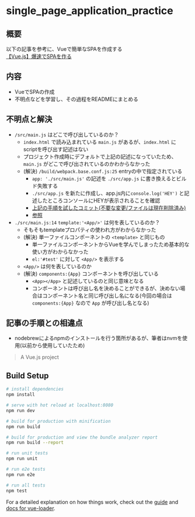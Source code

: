 # single_page_application_practice

## 概要
以下の記事を参考に、Vueで簡単なSPAを作成する<br>
[【Vue.js】爆速でSPAを作る](https://qiita.com/nagimaruxxx/items/8fc59a5ca05bb91bfe1f)

## 内容
- VueでSPAの作成
- 不明点などを学習し、その過程をREADMEにまとめる

## 不明点と解決
- `/src/main.js` はどこで呼び出しているのか？
  - `index.html` で読み込まれている `main.js` があるが、`index.html` に scriptを呼び出す記述はない
  - プロジェクト作成時にデフォルトで上記の記述になっていたため、`main.js` がどこで呼び出されているのかわからなかった
  - (解決) `/build/webpack.base.conf.js:25` entryの中で指定されている
    - `app: './src/main.js'` の記述を `./src/app.js` に書き換えるとビルド失敗する
    - `./src/app.js` を新たに作成し、app.js内に`console.log('HEY')` と記述したところコンソールにHEYが表示されることを確認
    - [上記の手順を試したコミット(不要な変更/ファイルは現在削除済み)](https://github.com/ItsukiIshizuka/single_page_application_practice_for_vue/commit/4960beecb6bf1d12dd166b18971b5848229e31dc)
    - [参照](https://stackoverflow.com/questions/42749973/what-does-the-mean-inside-an-import-path)
- `./src/main.js:14` `template:'<App/>'` は何を表しているのか？
  - そもそもtemplateプロパティの使われ方がわからなかった
  - (解決) 単一ファイルコンポーネントの `<template>` と同じもの
    - 単一ファイルコンポーネントからVueを学んでしまったため基本的な使い方がわからなかった
    - `el:'#test'` に対して `<App/>` を表示する
  -  `<App/>` は何を表しているのか
  - (解決) `components:{App}` コンポーネントを呼び出している
    - `<App></App>` と記述しているのと同じ意味となる
    - コンポーネントは呼び出し名を決めることができるが、決めない場合はコンポーネント名と同じ呼び出し名になる(今回の場合は `components:{App}` なので `App` が呼び出し名となる)

## 記事の手順との相違点
- nodebrewによるnpmのインストールを行う箇所があるが、筆者はnvmを使用(以前から使用していたため)


> A Vue.js project

## Build Setup

``` bash
# install dependencies
npm install

# serve with hot reload at localhost:8080
npm run dev

# build for production with minification
npm run build

# build for production and view the bundle analyzer report
npm run build --report

# run unit tests
npm run unit

# run e2e tests
npm run e2e

# run all tests
npm test
```

For a detailed explanation on how things work, check out the [guide](http://vuejs-templates.github.io/webpack/) and [docs for vue-loader](http://vuejs.github.io/vue-loader).
